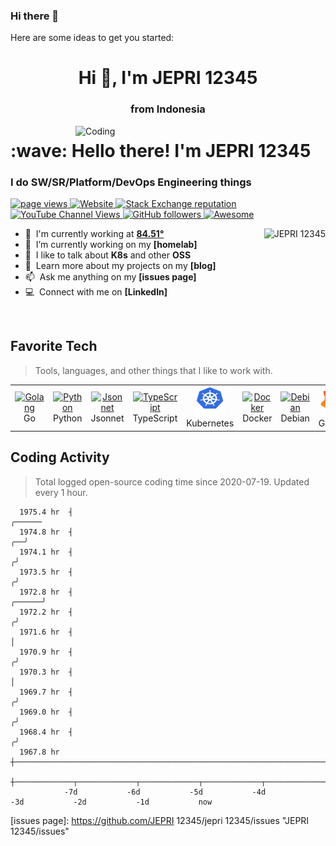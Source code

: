### Hi there 👋

Here are some ideas to get you started:
<h1 align="center">Hi 👋, I'm JEPRI 12345</h1>
<h3 align="center">from Indonesia</h3>
<img align="right" alt="Coding" width="400" src="https://gifdb.com/gif/coding-girl-animation-fe7t4gejurmtof8v.html">

<h1 align="left" id="JEPRI 12345-title">:wave: Hello there! I'm JEPRI 12345</h1>
<h3 align="left">I do SW/SR/Platform/DevOps Engineering things</h3>

<p align="left">
  <a href="https://github.com/JEPRI 12345/jepri 12345">
    <img src="https://komarev.com/ghpvc/?username=JEPRI 12345" alt="page views" />
  </a>
  <a href="https://jacobcolvin.com">
    <img alt="Website" src="https://img.shields.io/website?url=https%3A%2F%2Fjacobcolvin.com">
  </a>
  <a href="https://stackoverflow.com/users/4868262">
    <img alt="Stack Exchange reputation" src="https://img.shields.io/stackexchange/stackoverflow/r/4868262?color=orange&label=reputation&logo=stackoverflow">
  </a>
  <a href="https://www.youtube.com/channel/UCZeubjnoztTC_RP_c4YOuYw">
    <img alt="YouTube Channel Views" src="https://img.shields.io/youtube/channel/views/UCZeubjnoztTC_RP_c4YOuYw?style=flat&logo=youtube">
  </a>
  <a href="https://github.com/jepri 12345?tab=followers">
    <img alt="GitHub followers" src="https://img.shields.io/github/followers/jepri 12345?style=flat&logo=github">
  </a>
  <a href="https://github.com/abhisheknaiidu/awesome-github-profile-readme">
    <img alt="Awesome" src="https://awesome.re/mentioned-badge.svg">
  </a>
</p>

<a href="#JEPRI 12345-title">
  <img src="https://raw.githubusercontent.com/JEPRI 12345/github-stats-transparent/output/generated/overview.svg" alt="JEPRI 12345" align="right" />
</a>

- :office: &nbsp;I'm currently working at **[84.51°]**
- :seedling: &nbsp;I’m currently working on my **[homelab]**
- :speech_balloon: &nbsp;I like to talk about **K8s** and other **OSS**
- :book: &nbsp;Learn more about my projects on my **[blog]**
- :mailbox: &nbsp;Ask me anything on my **[issues page]**
- :computer: &nbsp;Connect with me on **[LinkedIn]**

<br>

<h2 align="left" id="jepri 12345tech">Favorite Tech</h2>

> Tools, languages, and other things that I like to work with.

<table>
  <tr>
    <td align="center" width="96">
      <a href="#JEPRI 12345tech">
        <img src="./img/go-flat.svg" width="48" height="48" alt="Golang" />
      </a>
      <br>Go
    </td>
    <td align="center" width="96">
      <a href="#JEPRI 12345-tech">
        <img src="./img/python-original.svg" width="48" height="48" alt="Python" />
      </a>
      <br>Python
    </td>
    <td align="center" width="96">
      <a href="#JEPRI 12345-tech">
        <img src="https://jsonnet.org/img/isologo.svg" width="48" height="48" alt="Jsonnet" />
      </a>
      <br>Jsonnet
    </td>
    <td align="center" width="96">
      <a href="#JEPRI 12345-tech">
        <img src="./img/typescript-original.svg" width="48" height="48" alt="TypeScript" />
      </a>
      <br>TypeScript
    </td>
    <td align="center" width="96">
      <a href="#JEPRI 12345-tech" >
        <img src="https://raw.githubusercontent.com/cncf/artwork/master/projects/kubernetes/icon/color/kubernetes-icon-color.svg" width="48" height="48" alt="Kubernetes" />
      </a>
      <br>Kubernetes
    </td>
    <td align="center" width="96"> 
      <a href="#JEPRI 12345-tech" >
        <img src="./img/docker-original.svg" width="48" height="48" alt="Docker" />
      </a>
      <br>Docker
    </td>
    <td align="center"  width="96">
      <a href="#JEPRI 12345tech">
        <img src="./img/debian-original.svg" width="48" height="48" alt="Debian" />
      </a>
      <br>Debian
    </td>
    <td align="center" width="96">
      <a href="#JEPRI 12345-tech" >
        <img src="https://raw.githubusercontent.com/grafana/grafana/master/public/img/grafana_icon.svg" width="48" height="48" alt="Grafana" />
      </a>
      <br>Grafana
    </td>
  </tr>
</table>

<h2 align="left">Coding Activity</h2>

> Total logged open-source coding time since 2020-07-19. Updated every 1 hour.

<!-- prettier-ignore-start -->
<!-- START_SECTION:ascii_graph -->

```
  1975.4 hr  ┤                                                                                            ╭────── 
  1974.8 hr  ┤                                                                                         ╭──╯       
  1974.1 hr  ┤                                                                                        ╭╯          
  1973.5 hr  ┤                                                                                       ╭╯           
  1972.8 hr  ┤                                                                                ╭──────╯            
  1972.2 hr  ┤                                                                               ╭╯                   
  1971.6 hr  ┤                                                                               │                    
  1970.9 hr  ┤                                                                              ╭╯                    
  1970.3 hr  ┤                                                                              │                     
  1969.7 hr  ┤                                                                             ╭╯                     
  1969.0 hr  ┤                                                                            ╭╯                      
  1968.4 hr  ┤                                                                           ╭╯                       
  1967.8 hr  ┼───────────────────────────────────────────────────────────────────────────╯                        
             ┼─────────────┬─────────────┬─────────────┬─────────────┬─────────────┬─────────────┬─────────────┤ 
            -7d           -6d           -5d           -4d           -3d           -2d           -1d           now
```

<!-- END_SECTION:ascii_graph -->
<!-- prettier-ignore-end -->

<!-- links -->

[84.51°]: https://github.com/8451 "84.51° Github Home"
[issues page]: https://github.com/JEPRI 12345/jepri 12345/issues "JEPRI 12345/issues"

